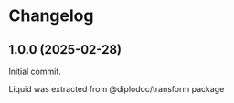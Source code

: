 # Changelog

## 1.0.0 (2025-02-28)

Initial commit.

Liquid was extracted from @diplodoc/transform package
